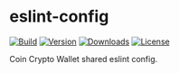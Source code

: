 # eslint-config

[![Build](https://github.com/CoinSpace/eslint-config/actions/workflows/ci.yml/badge.svg)](https://github.com/CoinSpace/eslint-config/actions/workflows/ci.yml)
[![Version](https://img.shields.io/npm/v/eslint-config-coinspace?label=version)](https://www.npmjs.com/package/eslint-config-coinspace)
[![Downloads](https://img.shields.io/npm/dm/eslint-config-coinspace)](https://www.npmjs.com/package/eslint-config-coinspace)
[![License](https://img.shields.io/github/license/CoinSpace/eslint-config?color=blue)](https://github.com/CoinSpace/eslint-config/blob/master/LICENSE)

Coin Crypto Wallet shared eslint config.
